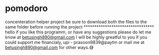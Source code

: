 # pomodoro
concenteration helper project
be sure to download both the files to the same folder before running the project 
                              *********************************
hello if you like this programm, or have any suggestions please do let me know at betusingh890@gmail.com I will be highly greatful to you if you could support me financialy, upi - prasoon9839@paytm or mail me at betusingh890@gmail.com for other ways.😅
